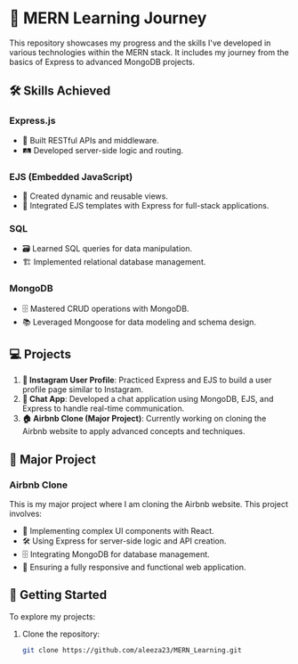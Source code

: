 # 🚀 MERN Learning Journey

This repository showcases my progress and the skills I've developed in various technologies within the MERN stack. It includes my journey from the basics of Express to advanced MongoDB projects.

## 🛠️ Skills Achieved

### Express.js
- 🚀 Built RESTful APIs and middleware.
- 🛤️ Developed server-side logic and routing.

### EJS (Embedded JavaScript)
- 🎨 Created dynamic and reusable views.
- 🔗 Integrated EJS templates with Express for full-stack applications.

### SQL
- 🗃️ Learned SQL queries for data manipulation.
- 🏗️ Implemented relational database management.

### MongoDB
- 🗄️ Mastered CRUD operations with MongoDB.
- 📚 Leveraged Mongoose for data modeling and schema design.

## 💻 Projects

1. **📸 Instagram User Profile**: Practiced Express and EJS to build a user profile page similar to Instagram.
2. **💬 Chat App**: Developed a chat application using MongoDB, EJS, and Express to handle real-time communication.
3. **🏠 Airbnb Clone (Major Project)**: Currently working on cloning the Airbnb website to apply advanced concepts and techniques.

## 🌟 Major Project

### Airbnb Clone
This is my major project where I am cloning the Airbnb website. This project involves:
- 🎨 Implementing complex UI components with React.
- 🛠️ Using Express for server-side logic and API creation.
- 🗄️ Integrating MongoDB for database management.
- 📱 Ensuring a fully responsive and functional web application.

## 🚀 Getting Started

To explore my projects:

1. Clone the repository:
   ```bash
   git clone https://github.com/aleeza23/MERN_Learning.git

